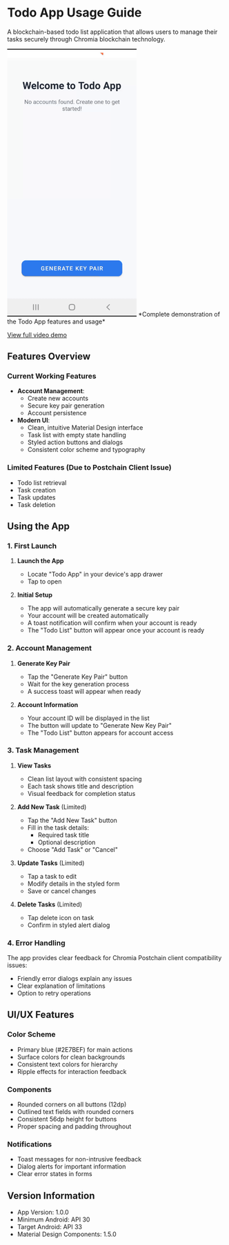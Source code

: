 # Todo App Usage Guide

A blockchain-based todo list application that allows users to manage their tasks securely through Chromia blockchain technology.

<img src="screenshots/app-demo.gif" width="300" height="auto" alt="App Demo"/>
*Complete demonstration of the Todo App features and usage*

[View full video demo](screenshots/app-demo.mp4)

## Features Overview


### Current Working Features
- **Account Management**: 
  - Create new accounts
  - Secure key pair generation
  - Account persistence
- **Modern UI**: 
  - Clean, intuitive Material Design interface
  - Task list with empty state handling
  - Styled action buttons and dialogs
  - Consistent color scheme and typography

### Limited Features (Due to Postchain Client Issue)
- Todo list retrieval
- Task creation
- Task updates
- Task deletion

## Using the App

### 1. First Launch
1. **Launch the App**
   - Locate "Todo App" in your device's app drawer
   - Tap to open

2. **Initial Setup**
   - The app will automatically generate a secure key pair
   - Your account will be created automatically
   - A toast notification will confirm when your account is ready
   - The "Todo List" button will appear once your account is ready

### 2. Account Management
1. **Generate Key Pair**
   - Tap the "Generate Key Pair" button
   - Wait for the key generation process
   - A success toast will appear when ready

2. **Account Information**
   - Your account ID will be displayed in the list
   - The button will update to "Generate New Key Pair"
   - The "Todo List" button appears for account access

### 3. Task Management
1. **View Tasks**
   - Clean list layout with consistent spacing
   - Each task shows title and description
   - Visual feedback for completion status

2. **Add New Task** (Limited)
   - Tap the "Add New Task" button
   - Fill in the task details:
     - Required task title
     - Optional description
   - Choose "Add Task" or "Cancel"

3. **Update Tasks** (Limited)
   - Tap a task to edit
   - Modify details in the styled form
   - Save or cancel changes

4. **Delete Tasks** (Limited)
   - Tap delete icon on task
   - Confirm in styled alert dialog

### 4. Error Handling
The app provides clear feedback for Chromia Postchain client compatibility issues:
- Friendly error dialogs explain any issues
- Clear explanation of limitations
- Option to retry operations

## UI/UX Features

### Color Scheme
- Primary blue (#2E7BEF) for main actions
- Surface colors for clean backgrounds
- Consistent text colors for hierarchy
- Ripple effects for interaction feedback

### Components
- Rounded corners on all buttons (12dp)
- Outlined text fields with rounded corners
- Consistent 56dp height for buttons
- Proper spacing and padding throughout

### Notifications
- Toast messages for non-intrusive feedback
- Dialog alerts for important information
- Clear error states in forms

## Version Information
- App Version: 1.0.0
- Minimum Android: API 30
- Target Android: API 33
- Material Design Components: 1.5.0
